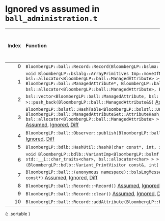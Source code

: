 # Ignored vs assumed in `ball_administration.t`

<script src="../sorttable.js"></script>
|   Index | Function                                                                                                                                                                                                                                                                                                                                                                                                                                   |   Difference in number of lines |   Function size difference in bytes |   Number of lines in assumed build | Number of bytes in assumed build   |   Number of lines in ignored build | Number of bytes in ignored build   |
|--------:|:-------------------------------------------------------------------------------------------------------------------------------------------------------------------------------------------------------------------------------------------------------------------------------------------------------------------------------------------------------------------------------------------------------------------------------------------|--------------------------------:|------------------------------------:|-----------------------------------:|:-----------------------------------|-----------------------------------:|:-----------------------------------|
|       0 | `BloombergLP::ball::Record::Record(BloombergLP::bslma::Allocator*)` [Assumed](0.assume.s.txt), [Ignored](0.none.s.txt), [Diff](0.diff.html)                                                                                                                                                                                                                                                                                                |                              23 |                                  80 |                                336 | 4,267,744                          |                                256 | 4,267,984                          |
|       1 | `void BloombergLP::bslalg::ArrayPrimitives_Imp::moveIfNoexcept<BloombergLP::ball::ManagedAttribute, bsl::allocator<BloombergLP::ball::ManagedAttribute> >(BloombergLP::ball::ManagedAttribute*, BloombergLP::ball::ManagedAttribute*, BloombergLP::ball::ManagedAttribute*, bsl::allocator<BloombergLP::ball::ManagedAttribute>, BloombergLP::bslmf::MetaInt<0>*)` [Assumed](1.assume.s.txt), [Ignored](1.none.s.txt), [Diff](1.diff.html) |                              15 |                                  64 |                                272 | 4,269,968                          |                                208 | 4,269,824                          |
|       2 | `bsl::vector<BloombergLP::ball::ManagedAttribute, bsl::allocator<BloombergLP::ball::ManagedAttribute> >::push_back(BloombergLP::ball::ManagedAttribute&&)` [Assumed](2.assume.s.txt), [Ignored](2.none.s.txt), [Diff](2.diff.html)                                                                                                                                                                                                         |                              12 |                                  48 |                                880 | 4,268,080                          |                                832 | 4,268,240                          |
|       3 | `BloombergLP::bslstl::HashTable<BloombergLP::bslstl::UnorderedSetKeyConfiguration<BloombergLP::ball::ManagedAttribute>, BloombergLP::ball::ManagedAttributeSet::AttributeHash, bsl::equal_to<BloombergLP::ball::ManagedAttribute>, bsl::allocator<BloombergLP::ball::ManagedAttribute> >::copyDataStructure(BloombergLP::bslalg::BidirectionalLink*)` [Assumed](3.assume.s.txt), [Ignored](3.none.s.txt), [Diff](3.diff.html)              |                              11 |                                  64 |                                816 | 4,308,912                          |                                752 | 4,309,232                          |
|       4 | `BloombergLP::ball::Observer::publish(BloombergLP::ball::Record const&, BloombergLP::ball::Context const&)` [Assumed](4.assume.s.txt), [Ignored](4.none.s.txt), [Diff](4.diff.html)                                                                                                                                                                                                                                                        |                               2 |                                   0 |                                 16 | 4,278,288                          |                                 16 | 4,278,592                          |
|       5 | `BloombergLP::bdlb::HashUtil::hash0(char const*, int, int)` [Assumed](5.assume.s.txt), [Ignored](5.none.s.txt), [Diff](5.diff.html)                                                                                                                                                                                                                                                                                                        |                               1 |                                   0 |                                192 | 4,343,280                          |                                192 | 4,344,464                          |
|       6 | `void BloombergLP::bdlb::VariantImp<BloombergLP::bslmf::TypeList<int, long long, bsl::basic_string<char, std::__1::char_traits<char>, bsl::allocator<char> > > >::doApply<BloombergLP::bdlb::Variant_PrintVisitor const&>(BloombergLP::bdlb::Variant_PrintVisitor const&, int) const` [Assumed](6.assume.s.txt), [Ignored](6.none.s.txt), [Diff](6.diff.html)                                                                              |                               1 |                                   0 |                                256 | 4,316,400                          |                                256 | 4,316,656                          |
|       7 | `BloombergLP::ball::(anonymous namespace)::bslsLogMessage(BloombergLP::bsls::LogSeverity::Enum, char const*, int, char const*)` [Assumed](7.assume.s.txt), [Ignored](7.none.s.txt), [Diff](7.diff.html)                                                                                                                                                                                                                                    |                              -4 |                                 -16 |                                400 | 4,243,104                          |                                416 | 4,243,200                          |
|       8 | `BloombergLP::ball::Record::~Record()` [Assumed](8.assume.s.txt), [Ignored](8.none.s.txt), [Diff](8.diff.html)                                                                                                                                                                                                                                                                                                                             |                             -24 |                                 -64 |                                448 | 4,271,264                          |                                512 | 4,271,424                          |
|       9 | `BloombergLP::ball::Record::clear()` [Assumed](9.assume.s.txt), [Ignored](9.none.s.txt), [Diff](9.diff.html)                                                                                                                                                                                                                                                                                                                               |                             -24 |                                 -80 |                                320 | 4,272,576                          |                                400 | 4,272,800                          |
|      10 | `BloombergLP::ball::Record::addAttribute(BloombergLP::ball::Attribute const&)` [Assumed](10.assume.s.txt), [Ignored](10.none.s.txt), [Diff](10.diff.html)                                                                                                                                                                                                                                                                                  |                             -32 |                                -128 |                                304 | 4,265,744                          |                                432 | 4,265,856                          |
{: .sortable }
